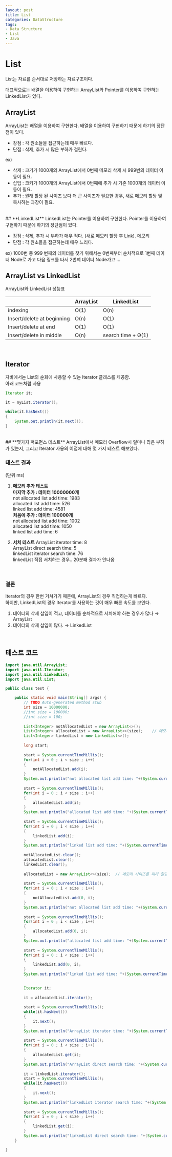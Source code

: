 ```yaml
---
layout: post
title: List
categories: DataStructure
tags: 
- Data Structure
- List
- Java
---
```


# **List**
List는 자료를 순서대로 저장하는 자료구조이다.  

대표적으로는 배열을 이용하여 구현하는 ArrayList와 Pointer를 이용하여 구현하는 LinkedList가 있다. 
<br>
## **ArrayList**
ArrayList는 배열을 이용하여 구현한다. 배열을 이용하여 구현하기 때문에 하기의 장단점이 있다.

- 장점 : 각 원소들을 접근하는데 매우 빠르다.
- 단점 : 삭제, 추가 시 많은 부하가 걸린다.

ex)   
- 삭제 : 크기가 1000개의 ArrayList에서 0번째 메모리 삭제 시 999번의 데이터 이동이 필요.    
- 삽입 : 크키가 1000개의 ArrayList에서 0번째에 추가 시 기존 1000개의 데이터 이동이 필요.
- 추가 : 원래 할당 된 사이즈 보다 더 큰 사이즈가 필요한 경우, 새로 메모리 할당 및 복사하는 과장이 필요.  
<br>
## **LinkedList**
LinkedList는 Pointer를 이용하여 구현한다. Pointer를 이용하여 구현하기 때문에 하기의 장단점이 있다.

- 장점 : 삭제, 추가 시 부하가 매우 적다. (새로 메모리 할당 후 Link). 메모리 
- 단점 : 각 원소들을 접근하는데 매우 느리다.

ex) 1000번 중 999 번째의 데이터를 찾기 위해서는 0번째부터 순차적으로 1번째 데이터 Node로 가고 다음 링크를 타서 2번쨰 데이터 Node가고 ... 
<br>
  
## **ArrayList vs LinkedList**
ArrayList와 LinkedList 성능표

|         | ArrayList | LinkedList|
|-------|--------|---------|  
|indexing | O(1)      | O(n)      |
|Insert/delete at beginning | O(n)      | O(1)      |
|Insert/delete at end | O(1)      | O(1)      |
|Insert/delete in middle | O(n)      | 	search time + Θ(1)      |  
<br>
  
## **Iterator**
자바에서는 List의 순회에 사용할 수 있는 Iterator 클래스를 제공함.  
아래 코드처럼 사용
```java
Iterator it;

it = myList.iterator();

while(it.hasNext())
{
    System.out.println(it.next());
}
```
<br>  
## **몇가지 퍼포먼스 테스트**
ArrayList에서 메모리 Overflow시 얼마나 많은 부하가 있는지, 그리고 Iterator 사용의 이점에 대해 몇 가지 테스트 해보았다.  
<br>

### **테스트 결과**
(단위 ms)  
1. **메모리 추가 테스트**  
**마지막 추가 : 데이터 10000000개**  
not allocated list add time: 1983  
allocated list add time: 526  
linked list add time: 4581  
**처음에 추가 : 데이터 100000개**  
not allocated list add time: 1002  
allocated list add time: 1050  
linked list add time: 6  

2. **서치 테스트** 
ArrayList iterator time: 8  
ArrayList direct search time: 5  
linkedList iterator search time: 76   
linkedList 직접 서치하는 경우.. 20분째 결과가 안나옴
<br>

### **결론**
Iterator의 경우 한번 거쳐가기 때문에, ArrayList의 경우 직접하는게 빠르다.  
하지만, LinkedList의 경우 Iterator를 사용하는 것이 매우 빠른 속도를 보인다.

1. 데이터의 삭제 삽입이 적고, 데이터를 순차적으로 서치해야 하는 경우가 많다 → ArrayList
2. 데이터의 삭제 삽입이 많다. → LinkedList
<br>


## **테스트 코드**
```java
import java.util.ArrayList;
import java.util.Iterator;
import java.util.LinkedList;
import java.util.List;

public class test {

	public static void main(String[] args) {
		// TODO Auto-generated method stub
		int size = 10000000;
		//int size = 100000;
		//int size = 100;
		
		List<Integer> notAllocatedList = new ArrayList<>();
		List<Integer> allocatedList = new ArrayList<>(size);	// 메모리 사이즈를 미리 할당한다.
		List<Integer> linkedList = new LinkedList<>();
				
		long start;
		
		start = System.currentTimeMillis();
		for(int i = 0 ; i < size ; i++)
		{
			notAllocatedList.add(i);
		}
		System.out.println("not allocated list add time: "+(System.currentTimeMillis() - start));
		
		start = System.currentTimeMillis();
		for(int i = 0 ; i < size ; i++)
		{
			allocatedList.add(i);
		}
		System.out.println("allocated list add time: "+(System.currentTimeMillis() - start));
		
		start = System.currentTimeMillis(); 
		for(int i = 0 ; i < size ; i++)
		{
			linkedList.add(i);
		}
		System.out.println("linked list add time: "+(System.currentTimeMillis() - start));
		
		notAllocatedList.clear();
		allocatedList.clear();
		linkedList.clear();
		
		allocatedList = new ArrayList<>(size);	// 메모리 사이즈를 미리 할당한다.
		
		start = System.currentTimeMillis();
		for(int i = 0 ; i < size ; i++)
		{
			notAllocatedList.add(0, i);
		}
		System.out.println("not allocated list add time: "+(System.currentTimeMillis() - start));
		
		start = System.currentTimeMillis();
		for(int i = 0 ; i < size ; i++)
		{
			allocatedList.add(0, i);
		}
		System.out.println("allocated list add time: "+(System.currentTimeMillis() - start));
		
		start = System.currentTimeMillis(); 
		for(int i = 0 ; i < size ; i++)
		{
			linkedList.add(0, i);
		}
		System.out.println("linked list add time: "+(System.currentTimeMillis() - start));
		

		Iterator it;	
		
		it = allocatedList.iterator();
		
		start = System.currentTimeMillis();
		while(it.hasNext())
		{
			it.next();
		}
		System.out.println("ArrayList iterator time: "+(System.currentTimeMillis() - start));
		
		start = System.currentTimeMillis();
		for(int i = 0 ; i < size ; i++)
		{
			allocatedList.get(i);
		}
		System.out.println("ArrayList direct search time: "+(System.currentTimeMillis() - start));
		
		it = linkedList.iterator();		
		start = System.currentTimeMillis();
		while(it.hasNext())
		{			
			it.next();
		}
		System.out.println("linkedList iterator search time: "+(System.currentTimeMillis() - start));
		
		start = System.currentTimeMillis();
		for(int i = 0 ; i < size ; i++)
		{
			linkedList.get(i);
		}
		System.out.println("linkedList direct search time: "+(System.currentTimeMillis() - start));
	}

}
```